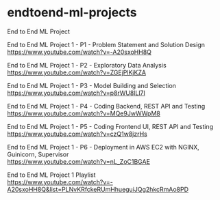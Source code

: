 # endtoend-ml-projects
End to End ML Project

End to End ML Project 1 - P1 - Problem Statement and Solution Design
<br>https://www.youtube.com/watch?v=-A20sxoHH8Q

End to End ML Project 1 - P2 - Exploratory Data Analysis
<br>https://www.youtube.com/watch?v=ZGEjPlKjKZA

End to End ML Project 1 - P3 - Model Building and Selection
<br>https://www.youtube.com/watch?v=p8rWU8lLl7I

End to End ML Project 1 - P4 - Coding Backend, REST API and Testing
<br>https://www.youtube.com/watch?v=MQe9JwWWpM8

End to End ML Project 1 - P5 - Coding Frontend UI, REST API and Testing
<br>https://www.youtube.com/watch?v=czQ1w8jzrHs

End to End ML Project 1 - P6 - Deployment in AWS EC2 with NGINX, Guinicorn, Supervisor
<br>https://www.youtube.com/watch?v=nL_ZoC1BGAE

End to End ML Project 1 Playlist
<br>https://www.youtube.com/watch?v=-A20sxoHH8Q&list=PLNvKRfckeRUmHhueguiJQg2hkcRmAo8PD
